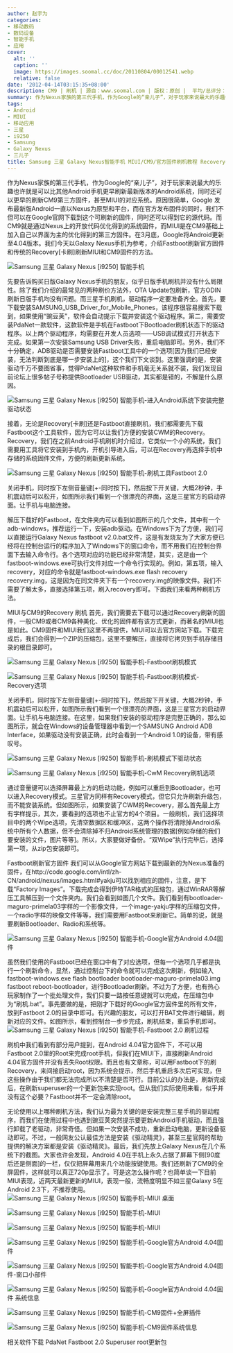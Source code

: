 ```yaml
---
author: 赵宇为
categories:
- 移动数码
- 数码设备
- 智能手机
- 应用
cover:
  alt: ''
  caption: ''
  image: https://images.soomal.cc/doc/20110804/00012541.webp
  relative: false
date: '2012-04-14T03:15:35+08:00'
description: CM9 | 刷机 | 源自：www.soomal.com | 版权：原创 |  平均/总评分：08.50/51
summary: 作为Nexus家族的第三代手机，作为Google的“亲儿子”，对于玩家来说最大的乐趣也许就是可以比其他Android手机更早刷新最新版本的Android系统，同时还可以更早的刷新CM9第三方固件，甚至MIUI的对应系统，这里就是最新的Android4.04。
tags:
- Android
- MIUI
- 移动应用
- 三星
- i9250
- Samsung
- Galaxy Nexus
- 三儿子
title: Samsung 三星 Galaxy Nexus智能手机 MIUI/CM9/官方固件刷机教程 Recovery与Fastboot两种方式
---
```


作为Nexus家族的第三代手机，作为Google的“亲儿子”，对于玩家来说最大的乐趣也许就是可以比其他Android手机更早刷新最新版本的Android系统，同时还可以更早的刷新CM9第三方固件，甚至MIUI的对应系统。原因很简单，Google 发布最新版Android一直以Nexus为原型和平台，而在官方发布固件的同时，我们不但可以在Google官网下载到这个可刷新的固件，同时还可以得到它的源代码。而CM9就是通过Nexus上的开放代码优化得到的系统固件，而MIUI是在CM9基础上加入自己以界面为主的优化得到的第三方固件。在3月底，Google将Android更新至4.04版本。我们今天以Galaxy Nexus手机为参考，介绍Fastboot刷新官方固件和传统的Recovery[卡刷]刷新MIUI和CM9固件的方法。

![Samsung 三星 Galaxy Nexus [i9250] 智能手机](https://images.soomal.cc/doc/20120322/00018006.webp)




先要告诉购买日版Galaxy Nexus手机的朋友，似乎日版手机刷机并没有什么局限性。除了我们介绍的最常见的两种刷价方法外，OTA Update包刷新，官方ODIN刷新日版手机均没有问题。而三星手机刷机，驱动程序一定要准备齐全。首先，要下载安装SAMSUNG_USB_Driver_for_Mobile_Phones，该程序很容易搜索下载到，如果使用“豌豆荚”，软件会自动提示下载并安装这个驱动程序。第二，需要安装PdaNet一款软件，这款软件是手机在Fastboot下Bootloader刷机状态下的驱动程序。以上两个驱动程序，均需要在开发人员选项――USB调试模式打开状态下完成。如果第一次安装Samsung USB Driver失败，重启电脑即可。另外，我们不十分确定，ADB驱动是否需要安装Fastboot工具中的一个选项[因为我们已经安装，无法判断到底是哪一步安装上的]，这个我们下文谈到。这里强调的是，安装驱动千万不要图省事，觉得PdaNet这种软件和手机毫无关系就不装，我们发现目前论坛上很多帖子号称提供Bootloader USB驱动，其实都是错的，不解是什么原因。

![Samsung 三星 Galaxy Nexus [i9250] 智能手机-进入Android系统下安装完整驱动状态](https://images.soomal.cc/doc/20120414/00018782.webp)




接着，无论是Recovery[卡刷]还是Fastboot直接刷机，我们都需要先下载Fastboot这个工具软件，因为它可以让我们方便的安装CWM的Recovery。Recovery，我们在之前Android手机刷机时介绍过，它类似一个小的系统，我们需要用工具将它安装到手机内，开机引导进入后，可以在Recovery再选择手机中存储的系统固件文件，方便的刷新更新系统。

![Samsung 三星 Galaxy Nexus [i9250] 智能手机-刷机工具Fastboot 2.0](https://images.soomal.cc/doc/20120414/00018784.webp)




关闭手机，同时按下左侧音量键[+-同时按下]，然后按下开关键，大概2秒钟，手机震动后可以松开，如图所示我们看到一个很漂亮的界面，这是三星官方的启动界面。让手机与电脑连接。

解压下载好的Fastboot，在文件夹内可以看到如图所示的几个文件，其中有一个adb-windows，推荐运行一下，安装adb驱动。在Windows下为了方便，我们可以直接运行Galaxy Nexus fastboot v2.0.bat文件，这是有发烧友为了大家方便已经将在控制台运行的程序加入了Windows下的窗口命令，而不用我们在控制台界面下去输入命令行。各个选项对应的功能已经非常清楚，其实，这是由一个fastboot-windows.exe可执行文件对应一个命令行实现的。例如，第五项，输入recovery，对应的命令就是fastboot-windows.exe flash recovery recovery.img，这是因为在同文件夹下有一个recovery.img的映像文件。我们不需要了解太多，直接选择第五项，刷入recovery即可。下面我们来看两种刷机方法。

MIUI与CM9的Recovery 刷机
首先，我们需要去下载可以通过Recovery刷新的固件，一般CM9或者CM9各种美化、优化的固件都有该方式更新，而著名的MIUI也是如此。CM9固件和MIUI我们这里不再提供，MIUI可以去官方网站下载。下载完成后，我们会得到一个ZIP的压缩包，这里不要解压，直接将它拷贝到手机存储目录的根目录即可。

![Samsung 三星 Galaxy Nexus [i9250] 智能手机-Fastboot刷机模式](https://images.soomal.cc/doc/20120414/00018779.webp)




![Samsung 三星 Galaxy Nexus [i9250] 智能手机-Fastboot刷机模式-Recovery选项](https://images.soomal.cc/doc/20120414/00018780.webp)




关闭手机，同时按下左侧音量键[+-同时按下]，然后按下开关键，大概2秒钟，手机震动后可以松开，如图所示我们看到一个很漂亮的界面，这是三星官方的启动界面。让手机与电脑连接。在这里，如果我们安装的驱动程序是完整正确的，那么如图所示，就会在Windows的设备管理器中看到一个SAMSUNG Android ADB Interface，如果驱动没有安装正确，此时会看到一个Android 1.0的设备，带有感叹号。

![Samsung 三星 Galaxy Nexus [i9250] 智能手机-刷机模式下驱动状态](https://images.soomal.cc/doc/20120414/00018783.webp)




![Samsung 三星 Galaxy Nexus [i9250] 智能手机-CwM Recovery刷机选项](https://images.soomal.cc/doc/20120414/00018781.webp)




通过音量键可以选择屏幕最上方的启动功能，例如可以重启到Bootloader，也可以进入Recovery模式。三星官方同样有Recovery模式，但它只允许刷新升级包，而不能安装系统。但如图所示，如果安装了CWM的Recovery，那么首先最上方有字样提示，其次，要看到的选项也不止官方的4个项目。一般刷机，我们选择项目中的两个Wipe选项，先清空数据区和缓冲区，这两个操作将清除掉Android系统中所有个人数据，但不会清除掉不归Android系统管理的数据[例如存储的我们要安装的文件，图片等等]。所以，大家要做好备份。“双Wipe”执行完毕后，选择第一项，从zip包安装即可。

Fastboot刷新官方固件
我们可以从Google官方网站下载到最新的为Nexus准备的固件，在http://code.google.com/intl/zh-CN/android/nexus/images.html#yakju可以找到相应的固件，注意，是下载“Factory Images”。下载完成会得到伊特TAR格式的压缩包，通过WinRAR等解压工具解压到一个文件夹内。我们会看到如图几个文件。我们看到有bootloader-maguro-primela03字样的一个影像文件，一个image-yakju字样的压缩包文件，一个radio字样的映像文件等等，我们需要用Fastboot来刷新它。简单的说，就是要刷新Bootloader、Radio和系统等。

![Samsung 三星 Galaxy Nexus [i9250] 智能手机-Google官方Android 4.04固件](https://images.soomal.cc/doc/20120414/00018785.webp)




虽然我们使用的Fastboot已经在窗口中有了对应选项，但每一个选项几乎都是执行一个刷新命令，显然，通过控制台下的命令就可以完成这次刷新，例如输入fastboot-windows.exe flash bootloader bootloader-maguro-primela03.img
fastboot reboot-bootloader，进行Bootloader刷新。不过为了方便，也有热心玩家制作了一个批处理文件，我们只要一路按任意键就可以完成，在压缩包中为“刷机.bat”。事先要做的是，把刚才下载好的Google官方固件里的所有文件，放到Fastboot 2.0的目录中即可。有兴趣的朋友，可以打开BAT文件进行编辑，刷新对应的文件。如图所示，看到控制台一步步完成，刷机结束，重启手机即可。
![Samsung 三星 Galaxy Nexus [i9250] 智能手机-Fastboot 2.0 刷机过程](https://images.soomal.cc/doc/20120414/00018786.webp)




刷机中我们看到有部分用户提到，在Android 4.04官方固件下，不可以用Fastboot 2.0里的Root来完成root手机，但我们在MIUI下，直接刷新Android 4.04官方固件并没有丢失Root权限。而且也有文章称，可以用Fastboot下的刷Recovery，来间接启动root，因为系统会提示，然后手机重启多次后可实现，但这些操作由于我们都无法完成所以不清楚是否可行。目前公认的办法是，刷新完成后，在刷新superuser的一个更新包来实现root。但从我们实际使用来看，似乎并没有这个必要？Fastboot并不一定会清除root。

无论使用以上哪种刷机方法，我们认为最为关键的是安装完整三星手机的驱动程序，而我们在使用过程中也遇到豌豆荚突然提示要更新Android手机驱动，而且强行卸载了老驱动，非常奇怪。但如果一次安装不成功，重新启动电脑，更新设备驱动即可。不过，一般网友公认最佳方法是安装《驱动精灵》，甚至三星官网的帮助提供的解决方案都是安装《驱动精灵》。最后，我们先放上Galaxy Nexus在几个系统下的截图。大家也许会发现，Android 4.0在手机上永久占据了屏幕下侧[90度后还是侧面]的一栏，仅仅把屏幕用来几个功能按键使用。我们还刷新了CM9的全屏固件，这样就可以真正720p显示了。可是这怎么操作呢？也简单谈一下目前MIUI表现，近两天最新更新的MIUI，表现一般，流畅度明显不如三星Galaxy S在Android 2.3下，不推荐使用。
![Samsung 三星 Galaxy Nexus [i9250] 智能手机-MIUI 桌面](https://images.soomal.cc/doc/20120414/00018787.webp)




![Samsung 三星 Galaxy Nexus [i9250] 智能手机-MIUI](https://images.soomal.cc/doc/20120414/00018788.webp)




![Samsung 三星 Galaxy Nexus [i9250] 智能手机-MIUI](https://images.soomal.cc/doc/20120414/00018789.webp)




![Samsung 三星 Galaxy Nexus [i9250] 智能手机-Google官方Android 4.04固件](https://images.soomal.cc/doc/20120414/00018790.webp)




![Samsung 三星 Galaxy Nexus [i9250] 智能手机-Google官方Android 4.04固件-窗口小部件](https://images.soomal.cc/doc/20120414/00018791.webp)




![Samsung 三星 Galaxy Nexus [i9250] 智能手机-Google官方Android 4.04固件 系统信息](https://images.soomal.cc/doc/20120414/00018792.webp)




![Samsung 三星 Galaxy Nexus [i9250] 智能手机-CM9固件+全屏插件](https://images.soomal.cc/doc/20120414/00018793.webp)




![Samsung 三星 Galaxy Nexus [i9250] 智能手机-CM9固件系统信息](https://images.soomal.cc/doc/20120414/00018794.webp)





相关软件下载
PdaNet
Fastboot 2.0
Superuser root更新包